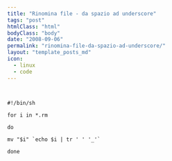 ```yaml
---
title: "Rinomina file - da spazio ad underscore"
tags: "post"
htmlClass: "html"
bodyClass: "body"
date: "2008-09-06"
permalink: "rinomina-file-da-spazio-ad-underscore/"
layout: "template_posts_md"
icon:
  - linux
  - code
---
```

<p><code><br />
#!/bin/sh<br />
for i in *.rm<br />
do<br />
mv "$i" `echo $i | tr ' ' '_'`<br />
done<br />
</code></p>
